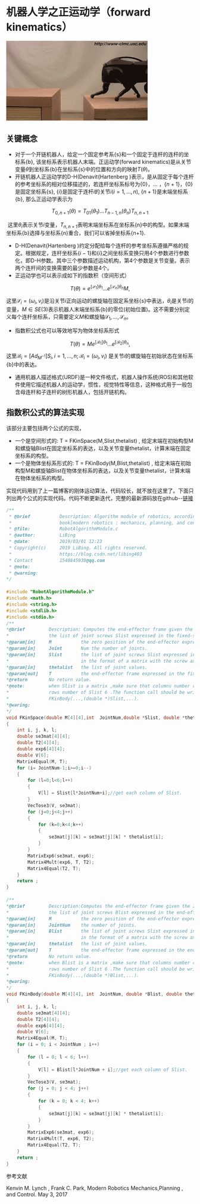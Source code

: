 # 机器人学之正运动学（forward kinematics）

![机器人正运动学](image\机器人正运动学.gif)

## 关键概念

- 对于一个开链机器人，给定一个固定参考系{s}和一个固定于连杆的连杆的坐标系{b}, 该坐标系表示机器人末端。正运动学(forward kinematics)是从关节变量$\theta$到坐标系{b}在坐标系{s}中的位置和方向的映射$T(\theta)$。
- 开链机器人正运动学的D-H(Denavit{Hartenberg )表示，是从固定于每个连杆的参考坐标系的相对位移描述的，若连杆坐标系标号为{0}，$\dots$ ，{$n+1$}，{0}是固定坐标系{s}, {$i$}是固定于连杆$i$的关节$i(i=1,\dots,n)$, {$n+1$}是末端坐标系{b}, 那么正运动学表示为

$$
T_{0,n+1}(\theta)=T_{01}(\theta_1)\ldots T_{n-1,n}(\theta_n)T_{n,n+1}
$$

​      这里$\theta_i$表示关节$i$变量，$T_{n,n+1}$表明末端坐标系在坐标系{n}中的构型。如果末端坐标系{b}选择与坐标系{n}重合，我们可以省掉坐标系{n+1}.

- D-H(Denavit{Hartenberg )约定分配给每个连杆的参考坐标系遵循严格的规定。根据规定，连杆坐标系{$i-1$}和{$i$}之间坐标系变换只用4个参数进行参数化，即D-H参数。其中三个参数描述运动机构，第4个参数是关节变量。表示两个连杆间的变换需要的最少参数是4个。
- 正运动学也可以表示成如下的指数积（空间形式）

$$
T(\theta)=e^{[\mathcal S_1]\theta_1  }\ldots e^{[\mathcal S_n]\theta_n}M,
$$

这里$\mathcal S_i=(\omega_i,v_i)$是沿关节$i$正向运动的螺旋轴在固定系坐标{s}中表达，$\theta_i$是关节$i$的变量，$M\in SE(3)$表示机器人末端坐标系{b}的零位(初始位置)。这不需要分别定义每个连杆坐标系，只需要定义$M$和螺旋轴$\mathcal S_1,\dots, \mathcal S_n$。

- 指数积公式也可以等效地写为物体坐标系形式

$$
T(\theta)=Me^{[\mathcal B_1] \theta_1}\ldots e^{[\mathcal B_2]\theta_n},
$$

这里$\mathcal B_i=[Ad_{M^{-1}}]S_i, i=1, \dots, n; \mathcal B_i=(\omega_i,v_i)$ 是关节$i$的螺旋轴在初始状态在坐标系{b}中的表达。

- 通用机器人描述格式(URDF)是一种文件格式，机器人操作系统(ROS)和其他软件使用它描述机器人的运动学，惯性，视觉特性等信息，这种格式用于一般包含母连杆和子连杆的树形机器人，包括开链机构。

## 指数积公式的算法实现

该部分主要包括两个公式的实现，

- 一个是空间形式的: T = FKinSpace(M,Slist,thetalist) , 给定末端在初始构型M和螺旋轴Blist在固定坐标系的表达，以及关节变量thetalist，计算末端在固定坐标系的构型。
- 一个是物体坐标系形式的: T = FKinBody(M,Blist,thetalist) , 给定末端在初始构型M和螺旋轴Blist在物体坐标系的表达，以及关节变量thetalist，计算末端在物体坐标系的构型。

实现代码用到了上一篇博客的刚体运动算法，代码较长，就不放在这里了。下面只列出两个公式的实现代码。代码不断更新迭代，完整的最新源码放在github--[链接](https://github.com/libing403/LearningNotes/tree/master/Robotics/RoboticsAlgorithm)

```c
/**
 * @brief			Description: Algorithm module of robotics, according to the
 *					book[modern robotics : mechanics, planning, and control].
 * @file:			RobotAlgorithmModule.c
 * @author:			LiBing
 * @date:			2019/03/01 12:23
 * Copyright(c) 	2019 LiBing. All rights reserved. 
 *					https://blog.csdn.net/libing403       
 * Contact 			1540845930@qq.com
 * @note:     
 * @warning: 		
*/

#include "RobotAlgorithmModule.h"
#include <math.h>
#include <string.h>
#include <stdlib.h>
#include <stdio.h>
/**
*@brief			Description: Computes the end-effector frame given the zero position of the end-effector M,
*				the list of joint screws Slist expressed in the fixed-space frame, and the list of joint values thetalist.
*@param[in]		M			the zero position of the end-effector expressed in the fixed-space frame.
*@param[in]		Joint		Num	the number of joints.
*@param[in]		Slist		the list of joint screws Slist expressed in the fixed-space frame.
*							in the format of a matrix with the screw axes as the column.
*@param[in]		thetalist   the list of joint values.
*@param[out]	T			the end-effector frame expressed in the fixed-space frame.
*@return		No return value.
*@note:			when Slist is a matrix ,make sure that columns number of Slist is equal to JointNum,
*				rows number of Slist 6 .The function call should be written as
*				FKinBody(...,(double *)Slist,...).
*@waring:
*/
void FKinSpace(double M[4][4],int  JointNum,double *Slist, double *thetalist,double T[4][4])
{
	int i, j, k, l;
	double se3mat[4][4];
	double T2[4][4];
	double exp6[4][4];
	double V[6];
	Matrix4Equal(M, T);
	for (i= JointNum-1;i>=0;i--)
	{
		for (l=0;l<6;l++)
		{
			V[l] = Slist[l*JointNum+i];//get each column of Slist.
		}
		VecTose3(V, se3mat);
		for (j=0;j<4;j++)
		{
			for (k=0;k<4;k++)
			{
				se3mat[j][k] = se3mat[j][k] * thetalist[i];
			}
		}
		MatrixExp6(se3mat, exp6);
		Matrix4Mult(exp6, T, T2);
		Matrix4Equal(T2, T);
	}
	return ;
}

/**
*@brief			Description:Computes the end-effector frame given the zero position of the end-effector M,
*				the list of joint screws Blist expressed in the end-effector frame, and the list of joint values thetalist.
*@param[in]		M			the zero position of the end-effector expressed in the end-effector frame.
*@param[in]		JointNum	the number of joints.
*@param[in]		Blist		the list of joint screws Slist expressed in the end-effector frame.
*							in the format of a matrix with the screw axes as the column.
*@param[in]		thetalist   the list of joint values.
*@param[out]	T			the end-effector frame expressed in the end-effector frame.
*@return		No return value.
*@note:			when Blist is a matrix ,make sure that columns number of Slist is equal to JointNum,
*				rows number of Slist 6 .The function call should be written as
*				FKinBody(...,(double *)Blist,...).
*@waring:
*/
void FKinBody(double M[4][4], int  JointNum, double *Blist, double thetalist[], double T[4][4])
{
	int i, j, k, l;
	double se3mat[4][4];
	double T2[4][4];
	double exp6[4][4];
	double V[6];
	Matrix4Equal(M, T);
	for (i = 0; i < JointNum ; i++)
	{
		for (l = 0; l < 6; l++)
		{
			V[l] = Blist[l*JointNum + i];//get each column of Slist.
		}
		VecTose3(V, se3mat);
		for (j = 0; j < 4; j++)
		{
			for (k = 0; k < 4; k++)
			{
				se3mat[j][k] = se3mat[j][k] * thetalist[i];
			}
		}
		MatrixExp6(se3mat, exp6);
		Matrix4Mult(T, exp6, T2);
		Matrix4Equal(T2, T);
	}
	return ;
}
```









参考文献

Kenvin M. Lynch , Frank C. Park, Modern Robotics Mechanics,Planning , and Control. May 3, 2017

